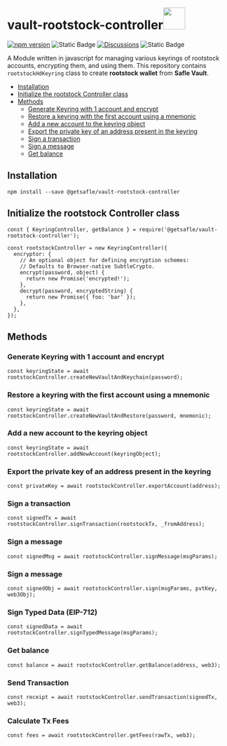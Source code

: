 # vault-rootstock-controller<code><a href="https://www.docker.com/" target="_blank"><img height="50" src="https://dex-bin.bnbstatic.com/static/images/logo_BNB_Chain.svg"></a></code>

[![npm version](https://badge.fury.io/js/@getsafle%2Fvault-rootstock-controller.svg)](https://badge.fury.io/js/@getsafle%2Fvault-rootstock-controller) <img alt="Static Badge" src="https://img.shields.io/badge/License-MIT-green"> [![Discussions][discussions-badge]][discussions-link]
<img alt="Static Badge" src="https://img.shields.io/badge/rootstock_controller-documentation-purple">

A Module written in javascript for managing various keyrings of rootstock accounts, encrypting them, and using them. This repository contains `rootstockHdKeyring` class to create **rootstock wallet** from **Safle Vault**.

- [Installation](#installation)
- [Initialize the rootstock Controller class](#initialize-the-rootstock-controller-class)
- [Methods](#methods)
  - [Generate Keyring with 1 account and encrypt](#generate-keyring-with-1-account-and-encrypt)
  - [Restore a keyring with the first account using a mnemonic](#restore-a-keyring-with-the-first-account-using-a-mnemonic)
  - [Add a new account to the keyring object](#add-a-new-account-to-the-keyring-object)
  - [Export the private key of an address present in the keyring](#export-the-private-key-of-an-address-present-in-the-keyring)
  - [Sign a transaction](#sign-a-transaction)
  - [Sign a message](#sign-a-message)
  - [Get balance](#get-balance)

## Installation

`npm install --save @getsafle/vault-rootstock-controller`

## Initialize the rootstock Controller class

```
const { KeyringController, getBalance } = require('@getsafle/vault-rootstock-controller');

const rootstockController = new KeyringController({
  encryptor: {
    // An optional object for defining encryption schemes:
    // Defaults to Browser-native SubtleCrypto.
    encrypt(password, object) {
      return new Promise('encrypted!');
    },
    decrypt(password, encryptedString) {
      return new Promise({ foo: 'bar' });
    },
  },
});
```

## Methods

### Generate Keyring with 1 account and encrypt

```
const keyringState = await rootstockController.createNewVaultAndKeychain(password);
```

### Restore a keyring with the first account using a mnemonic

```
const keyringState = await rootstockController.createNewVaultAndRestore(password, mnemonic);
```

### Add a new account to the keyring object

```
const keyringState = await rootstockController.addNewAccount(keyringObject);
```

### Export the private key of an address present in the keyring

```
const privateKey = await rootstockController.exportAccount(address);
```

### Sign a transaction

```
const signedTx = await rootstockController.signTransaction(rootstockTx, _fromAddress);
```

### Sign a message

```
const signedMsg = await rootstockController.signMessage(msgParams);
```

### Sign a message

```
const signedObj = await rootstockController.sign(msgParams, pvtKey, web3Obj);
```

### Sign Typed Data (EIP-712)

```
const signedData = await rootstockController.signTypedMessage(msgParams);
```

### Get balance

```
const balance = await rootstockController.getBalance(address, web3);
```

### Send Transaction

```
const receipt = await rootstockController.sendTransaction(signedTx, web3);
```

### Calculate Tx Fees

```
const fees = await rootstockController.getFees(rawTx, web3);
```

[discussions-badge]: https://img.shields.io/badge/Code_Quality-passing-rgba
[discussions-link]: https://github.com/getsafle/vault-rootstock-controller/actions
